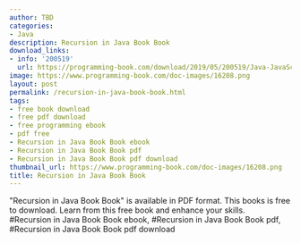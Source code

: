 ```yaml
---
author: TBD
categories:
- Java
description: Recursion in Java Book Book
download_links:
- info: '200519'
  url: https://programming-book.com/download/2019/05/200519/Java-JavaScript123uo00es0134.pdf
image: https://www.programming-book.com/doc-images/16208.png
layout: post
permalink: /recursion-in-java-book-book.html
tags:
- free book download
- free pdf download
- free programming ebook
- pdf free
- Recursion in Java Book Book ebook
- Recursion in Java Book Book pdf
- Recursion in Java Book Book pdf download
thumbnail_url: https://www.programming-book.com/doc-images/16208.png
title: Recursion in Java Book Book
---
```


 
<div class="item-desc text-justify">
  "Recursion in Java Book Book" is available in PDF format. This books is free to download. Learn from this free book and enhance your skills.
  <br>
  #Recursion in Java Book Book ebook, #Recursion in Java Book Book pdf, #Recursion in Java Book Book pdf download
</div>